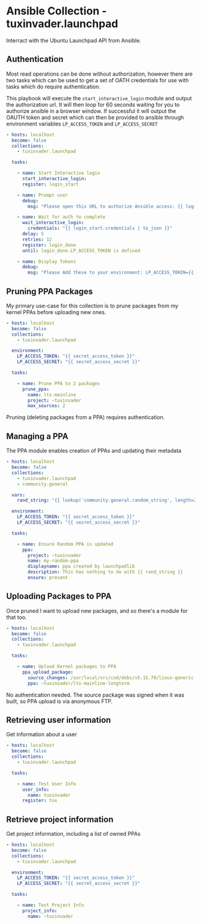 # Ansible Collection - tuxinvader.launchpad

Interract with the Ubuntu Launchpad API from Ansible.

## Authentication

Most read operations can be done without authorization, however there are two tasks which can be used
to get a set of OATH credentials for use with tasks which do require authentication.

This playbook will execute the `start_interactive_login` module and output the authorization url.
It will then loop for 60 seconds waiting for you to authorize ansible in a browser window.
If successful it will output the OAUTH token and secret which can then be provided to ansible through
environment variables `LP_ACCESS_TOKEN` and `LP_ACCESS_SECRET`

```yaml
- hosts: localhost
  become: false
  collections:
    - tuxinvader.launchpad

  tasks:

    - name: Start Interactive login
      start_interactive_login:
      register: login_start

    - name: Prompt user
      debug:
        msg: "Please open this URL to authorize Ansible access: {{ login_start.authorization_url }}"

    - name: Wait for auth to complete
      wait_interactive_login:
        credentials: "{{ login_start.credentials | to_json }}"
      delay: 5
      retries: 12
      register: login_done
      until: login_done.LP_ACCESS_TOKEN is defined

    - name: Display Tokens
      debug:
        msg: "Please Add these to your environment: LP_ACCESS_TOKEN={{ login_done.LP_ACCESS_TOKEN }}   LP_ACCESS_SECRET={{ login_done.LP_ACCESS_SECRET }}"
```

## Pruning PPA Packages

My primary use-case for this collection is to prune packages from my kernel PPAs before uploading new ones. 

```yaml
- hosts: localhost
  become: false
  collections:
    - tuxinvader.launchpad

  environment:
    LP_ACCESS_TOKEN: "{{ secret_access_token }}"
    LP_ACCESS_SECRET: "{{ secret_access_secret }}"

  tasks:

    - name: Prune PPA to 2 packages
      prune_ppa:
        name: lts-mainline
        project: ~tuxinvader
        max_sources: 2
```

Pruning (deleting packages from a PPA) requires authentication.

## Managing a PPA

The PPA module enables creation of PPAs and updating their metadata

```yaml
- hosts: localhost
  become: false
  collections:
    - tuxinvader.launchpad
    - community.general

  vars:
    rand_string: "{{ lookup('community.general.random_string', length=24, special=false) }}"

  environment:
    LP_ACCESS_TOKEN: "{{ secret_access_token }}"
    LP_ACCESS_SECRET: "{{ secret_access_secret }}"

  tasks:

    - name: Ensure Random PPA is updated
      ppa:
        project: ~tuxinvader
        name: my-random-ppa
        displayname: ppa created by launchpadlib
        description: This has nothing to do with {{ rand_string }}
        ensure: present
```

## Uploading Packages to PPA

Once pruned I want to upload new packages, and so there's a module for that too.

```yaml
- hosts: localhost
  become: false
  collections:
    - tuxinvader.launchpad

  tasks:

    - name: Upload Kernel packages to PPA
      ppa_upload_package:
        source_changes: /usr/local/src/cod/debs/v5.15.70/linux-generic-5.15_5.15.70_source.changes
        ppa: ~tuxinvader/lts-mainline-longterm
```

No authentication needed. The source package was signed when it was built, so PPA upload is via anonymous FTP.

## Retrieving user information

Get information about a user

```yaml
- hosts: localhost
  become: false
  collections:
    - tuxinvader.launchpad

  tasks:

    - name: Test User Info
      user_info:
        name: tuxinvader
      register: tux
```

## Retrieve project information

Get project information, including a list of owned PPAs

```yaml
- hosts: localhost
  become: false
  collections:
    - tuxinvader.launchpad

  environment:
    LP_ACCESS_TOKEN: "{{ secret_access_token }}"
    LP_ACCESS_SECRET: "{{ secret_access_secret }}"

  tasks:

    - name: Test Project Info
      project_info:
        name: ~tuxinvader

```

